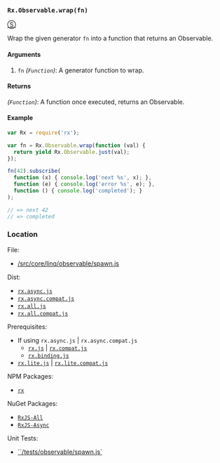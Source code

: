 ### `Rx.Observable.wrap(fn)`
[&#x24C8;](https://github.com/Reactive-Extensions/RxJS/blob/master/src/core/linq/observable/spawn.js "View in source")

Wrap the given generator `fn` into a function that returns an Observable.

#### Arguments
1. `fn` *(`Function`)*: A generator function to wrap.

#### Returns
*(`Function`)*: A function once executed, returns an Observable.

#### Example
```js
var Rx = require('rx');

var fn = Rx.Observable.wrap(function (val) {
  return yield Rx.Observable.just(val);
});

fn(42).subscribe(
  function (x) { console.log('next %s', x); },
  function (e) { console.log('error %s', e); },
  function () { console.log('completed'); }
);

// => next 42
// => completed
```

### Location

File:
- [/src/core/linq/observable/spawn.js](https://github.com/Reactive-Extensions/RxJS/blob/master/src/core/linq/observable/spawn.js)

Dist:
- [`rx.async.js`](https://github.com/Reactive-Extensions/RxJS/blob/master/dist/rx.async.js)
- [`rx.async.compat.js`](https://github.com/Reactive-Extensions/RxJS/blob/master/dist/rx.async.compat.js)
- [`rx.all.js`](https://github.com/Reactive-Extensions/RxJS/blob/master/dist/rx.all.js)
- [`rx.all.compat.js`](https://github.com/Reactive-Extensions/RxJS/blob/master/dist/rx.all.compat.js)

Prerequisites:
- If using `rx.async.js` | `rx.async.compat.js`
    - [`rx.js`](https://github.com/Reactive-Extensions/RxJS/blob/master/dist/rx.js) | [`rx.compat.js`](https://github.com/Reactive-Extensions/RxJS/blob/master/dist/rx.compat.js)
    - [`rx.binding.js`](https://github.com/Reactive-Extensions/RxJS/blob/master/dist/rx.binding.js)
- [`rx.lite.js`](https://github.com/Reactive-Extensions/RxJS/blob/master/dist/rx.js) | [`rx.lite.compat.js`](https://github.com/Reactive-Extensions/RxJS/blob/master/dist/rx.lite.compat.js)

NPM Packages:
- [`rx`](https://www.npmjs.org/package/rx)

NuGet Packages:
- [`RxJS-All`](http://www.nuget.org/packages/RxJS-All/)
- [`RxJS-Async`](http://www.nuget.org/packages/RxJS-Async)

Unit Tests:
- [``/tests/observable/spawn.js`](https://github.com/Reactive-Extensions/RxJS/blob/master/tests/observable/spawn.js)
